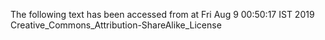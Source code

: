 The following text has been accessed from at Fri Aug 9 00:50:17 IST 2019
Creative_Commons_Attribution-ShareAlike_License
